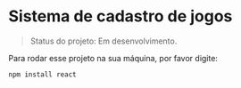 <h1>Sistema de cadastro de jogos</h1>

> Status do projeto: Em desenvolvimento.

Para rodar esse projeto na sua máquina, por favor digite:

````
npm install react
````
